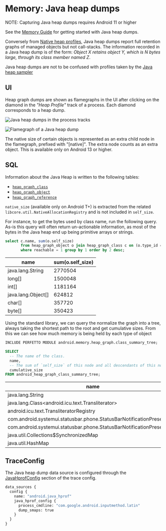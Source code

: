 # Memory: Java heap dumps

NOTE: Capturing Java heap dumps requires Android 11 or higher

See the [Memory Guide](/docs/case-studies/memory.md#java-hprof) for getting
started with Java heap dumps.

Conversely from [Native heap profiles](native-heap-profiler.md), Java heap dumps
report full retention graphs of managed objects but not call-stacks. The
information recorded in a Java heap dump is of the form: _Object X retains
object Y, which is N bytes large, through its class member named Z_.

Java heap dumps are not to be confused with profiles taken by the
[Java heap sampler](native-heap-profiler.md#java-heap-sampling)

## UI

Heap graph dumps are shown as flamegraphs in the UI after clicking on the
diamond in the _"Heap Profile"_ track of a process. Each diamond corresponds to
a heap dump.

![Java heap dumps in the process tracks](/docs/images/profile-diamond.png)

![Flamegraph of a Java heap dump](/docs/images/java-heap-graph.png)

The native size of certain objects is represented as an extra child node in the
flamegraph, prefixed with "[native]". The extra node counts as an extra object.
This is available only on Android 13 or higher.

## SQL

Information about the Java Heap is written to the following tables:

* [`heap_graph_class`](/docs/analysis/sql-tables.autogen#heap_graph_class)
* [`heap_graph_object`](/docs/analysis/sql-tables.autogen#heap_graph_object)
* [`heap_graph_reference`](/docs/analysis/sql-tables.autogen#heap_graph_reference)

`native_size` (available only on Android T+) is extracted from the related
`libcore.util.NativeAllocationRegistry` and is not included in `self_size`.

For instance, to get the bytes used by class name, run the following query.
As-is this query will often return un-actionable information, as most of the
bytes in the Java heap end up being primitive arrays or strings.

```sql
select c.name, sum(o.self_size)
       from heap_graph_object o join heap_graph_class c on (o.type_id = c.id)
       where reachable = 1 group by 1 order by 2 desc;
```

|name                |sum(o.self_size)    |
|--------------------|--------------------|
|java.lang.String    |             2770504|
|long[]              |             1500048|
|int[]               |             1181164|
|java.lang.Object[]  |              624812|
|char[]              |              357720|
|byte[]              |              350423|

Using the standard library, we can query the normalize the graph into a tree,
always taking the shortest path to the root and get cumulative sizes.
From this we can see how much memory is being held by each type of object

```sql
INCLUDE PERFETTO MODULE android.memory.heap_graph.class_summary_tree;

SELECT
  -- The name of the class.
  name,
  -- The sum of `self_size` of this node and all descendants of this node.
  cumulative_size
FROM android_heap_graph_class_summary_tree;
```

| name | cumulative_size |
|------|-----------------|
|java.lang.String|1431688|
|java.lang.Class<android.icu.text.Transliterator>|1120227|
|android.icu.text.TransliteratorRegistry|1119600|
|com.android.systemui.statusbar.phone.StatusBarNotificationPresenter$2|1086209|
|com.android.systemui.statusbar.phone.StatusBarNotificationPresenter|1085593|
|java.util.Collections$SynchronizedMap|1063376|
|java.util.HashMap|1063292|

## TraceConfig

The Java heap dump data source is configured through the
[JavaHprofConfig](/docs/reference/trace-config-proto.autogen#JavaHprofConfig)
section of the trace config.

```protobuf
data_sources {
  config {
    name: "android.java_hprof"
    java_hprof_config {
      process_cmdline: "com.google.android.inputmethod.latin"
      dump_smaps: true
    }
  }
}
```
